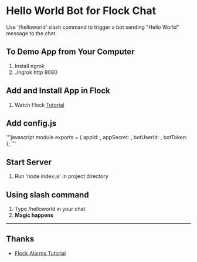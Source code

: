 # Hello World Bot for Flock Chat

Use '/helloworld' slash command to trigger a bot sending "Hello World" message to the chat.

## To Demo App from Your Computer
1. Install ngrok
2. ./ngrok http 8080

## Add and  Install App in Flock
1. Watch Flock [Tutorial](https://youtu.be/WBBIbueCW7I?list=PLBuDiXOL2QKELVFRl3NJGEHBSyngCZH3_)

## Add config.js
'''javascript
    module.exports = {
    appId: <your app id>,
    appSecret: <your app secret>,
    botUserId: <your bot id>,
    botToken: <your bot token>
    };
'''


## Start Server
1. Run 'node index.js' in project directory

## Using slash command
1. Type /helloworld in your chat
2. **Magic happens**

----
## Thanks
* [Flock Alarms Tutorial](https://github.com/flockchat/flock-alarms)

